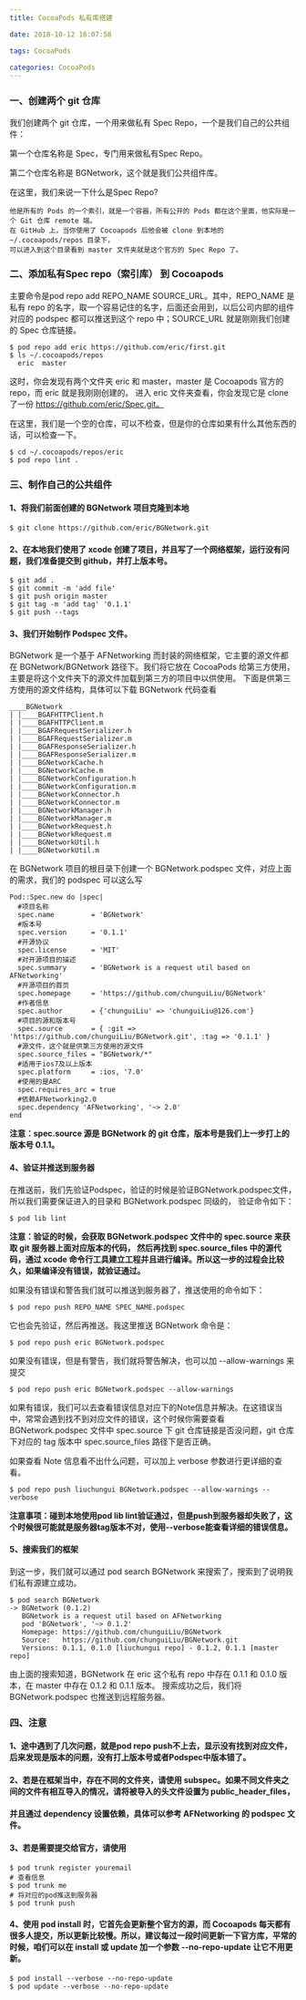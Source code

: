 ```yaml
---
title: CocoaPods 私有库搭建

date: 2018-10-12 16:07:58

tags: CocoaPods

categories: CocoaPods
---
```


### 一、创建两个 git 仓库

我们创建两个 git 仓库，一个用来做私有 Spec Repo，一个是我们自己的公共组件：

第一个仓库名称是 Spec，专门用来做私有Spec Repo。

第二个仓库名称是 BGNetwork，这个就是我们公共组件库。

在这里，我们来说一下什么是Spec Repo?

	他是所有的 Pods 的一个索引，就是一个容器，所有公开的 Pods 都在这个里面，他实际是一个 Git 仓库 remote 端。
	在 GitHub 上，当你使用了 Cocoapods 后他会被 clone 到本地的 ~/.cocoapods/repos 目录下，
	可以进入到这个目录看到 master 文件夹就是这个官方的 Spec Repo 了。

### 二、添加私有Spec repo（索引库） 到 Cocoapods

主要命令是pod repo add REPO_NAME SOURCE_URL。其中，REPO_NAME 是私有 repo 的名字，取一个容易记住的名字，后面还会用到，以后公司内部的组件对应的 podspec 都可以推送到这个 repo 中；SOURCE_URL 就是刚刚我们创建的 Spec 仓库链接。

	$ pod repo add eric https://github.com/eric/first.git
	$ ls ~/.cocoapods/repos  
	  eric	master


这时，你会发现有两个文件夹 eric 和 master，master 是 Cocoapods 官方的 repo，而 eric 就是我刚刚创建的。
进入 eric 文件夹查看，你会发现它是 clone 了一份 https://github.com/eric/Spec.git。

在这里，我们是一个空的仓库，可以不检查，但是你的仓库如果有什么其他东西的话，可以检查一下。

	$ cd ~/.cocoapods/repos/eric
	$ pod repo lint .


### 三、制作自己的公共组件


#### 1、将我们前面创建的 BGNetwork 项目克隆到本地

	$ git clone https://github.com/eric/BGNetwork.git

#### 2、在本地我们使用了 xcode 创建了项目，并且写了一个网络框架，运行没有问题，我们准备提交到 github，并打上版本号。

	$ git add .
	$ git commit -m 'add file'
	$ git push origin master
	$ git tag -m 'add tag' '0.1.1'
	$ git push --tags

#### 3、我们开始制作 Podspec 文件。

BGNetwork 是一个基于 AFNetworking 而封装的网络框架，它主要的源文件都在 BGNetwork/BGNetwork 路径下。我们将它放在
CocoaPods 给第三方使用，主要是将这个文件夹下的源文件加载到第三方的项目中以供使用。
下面是供第三方使用的源文件结构，具体可以下载 BGNetwork 代码查看

	____BGNetwork
	| |____BGAFHTTPClient.h
	| |____BGAFHTTPClient.m
	| |____BGAFRequestSerializer.h
	| |____BGAFRequestSerializer.m
	| |____BGAFResponseSerializer.h
	| |____BGAFResponseSerializer.m
	| |____BGNetworkCache.h
	| |____BGNetworkCache.m
	| |____BGNetworkConfiguration.h
	| |____BGNetworkConfiguration.m
	| |____BGNetworkConnector.h
	| |____BGNetworkConnector.m
	| |____BGNetworkManager.h
	| |____BGNetworkManager.m
	| |____BGNetworkRequest.h
	| |____BGNetworkRequest.m
	| |____BGNetworkUtil.h
	| |____BGNetworkUtil.m
	
在 BGNetwork 项目的根目录下创建一个 BGNetwork.podspec 文件，对应上面的需求，我们的 podspec 可以这么写

	Pod::Spec.new do |spec|
	  #项目名称
	  spec.name         = 'BGNetwork'
	  #版本号
	  spec.version      = '0.1.1'
	  #开源协议
	  spec.license      = 'MIT'
	  #对开源项目的描述
	  spec.summary      = 'BGNetwork is a request util based on AFNetworking'
	  #开源项目的首页
	  spec.homepage     = 'https://github.com/chunguiLiu/BGNetwork'
	  #作者信息
	  spec.author       = {'chunguiLiu' => 'chunguiLiu@126.com'}
	  #项目的源和版本号
	  spec.source       = { :git => 'https://github.com/chunguiLiu/BGNetwork.git', :tag => '0.1.1' }
	  #源文件，这个就是供第三方使用的源文件
	  spec.source_files = "BGNetwork/*"
	  #适用于ios7及以上版本
	  spec.platform     = :ios, '7.0'
	  #使用的是ARC
	  spec.requires_arc = true
	  #依赖AFNetworking2.0
	  spec.dependency 'AFNetworking', '~> 2.0'
	end
	
**注意：spec.source 源是 BGNetwork 的 git 仓库，版本号是我们上一步打上的版本号 0.1.1。**


#### 4、验证并推送到服务器

在推送前，我们先验证Podspec，验证的时候是验证BGNetwork.podspec文件，所以我们需要保证进入的目录和 BGNetwork.podspec 同级的，
验证命令如下：

	$ pod lib lint


**注意：验证的时候，会获取 BGNetwork.podspec 文件中的 spec.source 来获取 git 服务器上面对应版本的代码，
然后再找到 spec.source_files 中的源代码，通过 xcode 命令行工具建立工程并且进行编译。所以这一步的过程会比较久，如果编译没有错误，就验证通过。**

如果没有错误和警告我们就可以推送到服务器了，推送使用的命令如下：

	$ pod repo push REPO_NAME SPEC_NAME.podspec


它也会先验证，然后再推送。我这里推送 BGNetwork 命令是：

	$ pod repo push eric BGNetwork.podspec


如果没有错误，但是有警告，我们就将警告解决，也可以加 --allow-warnings 来提交

	$ pod repo push eric BGNetwork.podspec --allow-warnings

如果有错误，我们可以去查看错误信息对应下的Note信息并解决。在这错误当中，常常会遇到找不到对应文件的错误，这个时候你需要查看
BGNetwork.podspec 文件中 spec.source 下 git 仓库链接是否没问题，git 仓库下对应的 tag 版本中 spec.source_files 路径下是否正确。

如果查看 Note 信息看不出什么问题，可以加上 verbose 参数进行更详细的查看。


	$ pod repo push liuchungui BGNetwork.podspec --allow-warnings --verbose

**注意事项：碰到本地使用pod lib lint验证通过，但是push到服务器却失败了，这个时候很可能就是服务器tag版本不对，使用--verbose能查看详细的错误信息。**


#### 5、搜索我们的框架

到这一步，我们就可以通过 pod search BGNetwork 来搜索了，搜索到了说明我们私有源建立成功。

	$ pod search BGNetwork
	-> BGNetwork (0.1.2)
	   BGNetwork is a request util based on AFNetworking
	   pod 'BGNetwork', '~> 0.1.2'
	   Homepage: https://github.com/chunguiLiu/BGNetwork
	   Source:   https://github.com/chunguiLiu/BGNetwork.git
	   Versions: 0.1.1, 0.1.0 [liuchungui repo] - 0.1.2, 0.1.1 [master repo]

由上面的搜索知道，BGNetwork 在 eric 这个私有 repo 中存在 0.1.1 和 0.1.0 版本，在 master 中存在 0.1.2 和 0.1.1 版本。
搜索成功之后，我们将 BGNetwork.podspec 也推送到远程服务器。


### 四、注意

#### 1、途中遇到了几次问题，就是pod repo push不上去，显示没有找到对应文件，后来发现是版本的问题，没有打上版本号或者Podspec中版本错了。

#### 2、若是在框架当中，存在不同的文件夹，请使用 subspec。如果不同文件夹之间的文件有相互导入的情况，请将被导入的头文件设置为 public_header_files，
#### 并且通过 dependency 设置依赖，具体可以参考 AFNetworking 的 podspec 文件。

#### 3、若是需要提交给官方，请使用

	$ pod trunk register youremail
	# 查看信息
	$ pod trunk me
	# 将对应的pod推送到服务器
	$ pod trunk push

#### 4、使用 pod install 时，它首先会更新整个官方的源，而 Cocoapods 每天都有很多人提交，所以更新比较慢。所以，建议每过一段时间更新一下官方库，平常的时候，咱们可以在 install 或 update 加一个参数 --no-repo-update 让它不用更新。

	$ pod install --verbose --no-repo-update
	$ pod update --verbose --no-repo-update



